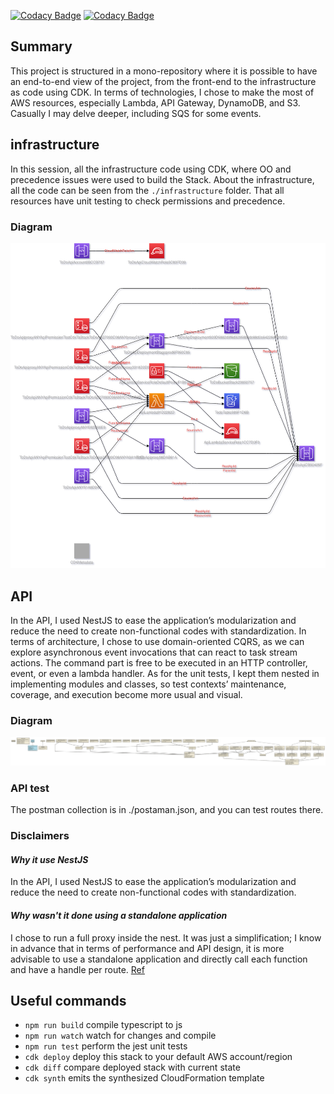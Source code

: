 [![Codacy Badge](https://api.codacy.com/project/badge/Grade/92522ff9e91842688d38143368ac280d)](https://app.codacy.com/gh/gustavobeavis/todo-list-ias?utm_source=github.com\&utm_medium=referral\&utm_content=gustavobeavis/todo-list-ias\&utm_campaign=Badge_Grade_Settings)
[![Codacy Badge](https://app.codacy.com/project/badge/Coverage/df3390cf99aa44bfa992d5b0c4dd891c)](https://www.codacy.com/gh/gustavobeavis/todo-list-ias/dashboard?utm_source=github.com\&utm_medium=referral\&utm_content=gustavobeavis/todo-list-ias\&utm_campaign=Badge_Coverage)

## Summary

This project is structured in a mono-repository where it is possible to have an end-to-end view of the project, from the front-end to the infrastructure as code using CDK. In terms of technologies, I chose to make the most of AWS resources, especially Lambda, API Gateway, DynamoDB, and S3. Casually I may delve deeper, including SQS for some events.

## infrastructure

In this session, all the infrastructure code using CDK, where OO and precedence issues were used to build the Stack.
About the infrastructure, all the code can be seen from the `./infrastructure` folder. That all resources have unit testing to check permissions and precedence.

### Diagram

![AWS Components](./doc/infra/template.png 'AWS Components')

## API

In the API, I used NestJS to ease the application’s modularization and reduce the need to create non-functional codes with standardization.
In terms of architecture, I chose to use domain-oriented CQRS, as we can explore asynchronous event invocations that can react to task stream actions. The command part is free to be executed in an HTTP controller, event, or even a lambda handler.
As for the unit tests, I kept them nested in implementing modules and classes, so test contexts’ maintenance, coverage, and execution become more usual and visual.

### Diagram

![API UML](./doc/api/diagram.svg ' API Components')

### API test

The postman collection is in ./postaman.json, and you can test routes there.

### Disclaimers

#### *Why it use NestJS*

In the API, I used NestJS to ease the application’s modularization and reduce the need to create non-functional codes with standardization.

#### *Why wasn't it done using a standalone application*

I chose to run a full proxy inside the nest. It was just a simplification; I know in advance that in terms of performance and API design, it is more advisable to use a standalone application and directly call each function and have a handle per route. [Ref](https://docs.nestjs.com/faq/serverless)

## Useful commands

*   `npm run build` compile typescript to js
*   `npm run watch` watch for changes and compile
*   `npm run test` perform the jest unit tests
*   `cdk deploy` deploy this stack to your default AWS account/region
*   `cdk diff` compare deployed stack with current state
*   `cdk synth` emits the synthesized CloudFormation template
